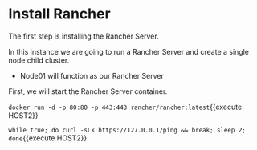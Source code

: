 # Install Rancher

The first step is installing the Rancher Server. 

In this instance we are going to run a Rancher Server and create a single node child cluster.

- Node01 will function as our Rancher Server

First, we will start the Rancher Server container.

`docker run -d -p 80:80 -p 443:443 rancher/rancher:latest`{{execute HOST2}}

`while true; do curl -sLk https://127.0.0.1/ping && break; sleep 2; done`{{execute HOST2}}


